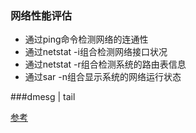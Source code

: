 ### 网络性能评估

* 通过ping命令检测网络的连通性
* 通过netstat -i组合检测网络接口状况
* 通过netstat -r组合检测系统的路由表信息
* 通过sar -n组合显示系统的网络运行状态

###dmesg | tail

[参考](http://wenku.baidu.com/link?url=rRkDGn5yib6Fkej3G2Mo0k_OWh6d_eAuRCQF1s4HKi3T0DA4cOuGqIBa4g2olOZD3GCcsEz0CTB6agKTAbT3maNLTm_XYGDjrTO4i2dLdRa)

